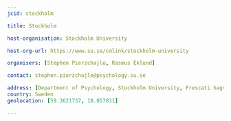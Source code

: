 ```yaml
---
jcid: stockholm

title: Stockholm

host-organisation: Stockholm University 

host-org-url: https://www.su.se/cmlink/stockholm-university 

organisers: [Stephen Pierzchajlo, Rasmus Eklund] 

contact: stephen.pierzchajlo@psychology.su.se

address: [Department of Psychology, Stockholm University, Frescati hagv�g 9A, Room 213, 106 91, Stockholm]
country: Sweden
geolocation: [59.3621737, 18.057831]

---
```

